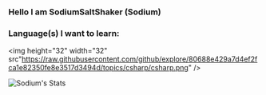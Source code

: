 ### Hello I am SodiumSaltShaker (Sodium)

### Language(s) I want to learn:
<img height="32" width="32" src"https://raw.githubusercontent.com/github/explore/80688e429a7d4ef2fca1e82350fe8e3517d3494d/topics/csharp/csharp.png" />

<img align="left" alt="Sodium's Stats" src="https://github-readme-stats.vercel.app/api?username=sodiumsaltshaker&show_icons=true&hide_border=true" />

<!--
**SodiumSaltShaker/SodiumSaltShaker** is a ✨ _special_ ✨ repository because its `README.md` (this file) appears on your GitHub profile.

Here are some ideas to get you started:

- 🔭 I’m currently working on ...
- 🌱 I’m currently learning ...
- 👯 I’m looking to collaborate on ...
- 🤔 I’m looking for help with ...
- 💬 Ask me about ...
- 📫 How to reach me: ...
- 😄 Pronouns: ...
- ⚡ Fun fact: ...
-->
